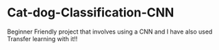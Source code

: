 # Cat-dog-Classification-CNN
Beginner Friendly project that involves using a CNN and I have also used Transfer learning with it!!
